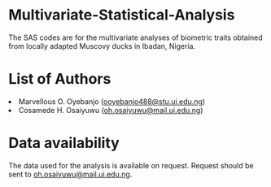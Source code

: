 # Multivariate-Statistical-Analysis

The SAS codes are for the multivariate analyses of biometric traits obtained from locally adapted Muscovy ducks in Ibadan, Nigeria.

# List of Authors
<li> Marvellous O. Oyebanjo (<a href="mailto:ooyebanjo488@stu.ui.edu.ng">ooyebanjo488@stu.ui.edu.ng</a></span>)
<li> Cosamede H. Osaiyuwu (<a href="mailto:oh.osaiyuwu@mail.ui.edu.ng">oh.osaiyuwu@mail.ui.edu.ng</a></span>)

# Data availability
The data used for the analysis is available on request. Request should be sent to oh.osaiyuwu@mail.ui.edu.ng. 
